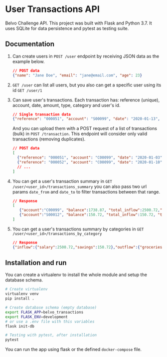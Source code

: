 # User Transactions API

Belvo Challenge API. This project was built with Flask and Python 3.7. It uses SQLite for data persistence and pytest as testing suite.

## Documentation

1. Can create users in `POST /user` endpoint by receiving JSON data as the example below.

   ```json
   // POST data
   {"name": "Jane Doe", "email": "jane@email.com", "age": 23}
   ```

2. `GET /user` can list all users, but you also can get a specific user using its id `GET /user/1`

3. Can save user's transactions. Each transaction has: reference (unique), account, date, amount, type, category and user's id.

   ```json
   // Single transaction data
   {"reference": "000051", "account": "S00099", "date": "2020-01-13", "amount": "-51.13", "type": "outflow", "category": "groceries", "user_id": 1}
   ```

   And you can upload them with a POST request of a list of transactions (bulk) in `POST /transaction`. This endpoint will consider only valid transactions (removing duplicates).

   ```json
   // POST data
   [
     {"reference": "000051", "account": "C00099", "date": "2020-01-03", "amount": "-51.13", "type": "outflow", "category": "groceries", "user_id": 1},
     {"reference": "000052", "account": "C00099", "date": "2020-01-10", "amount": "2500.72", "type": "inflow", "category": "salary", "user_id": 1}
     // ... 
   ]
   ```

   

4. You can get a user's transaction summary in `GET /user/<user_id>/transactions_summary` you can also pass two url params `date_from` and `date_to` to filter transactions between that range.

   ```json
   // Response
   [
      {"account":"C00099", "balance":1738.87, "total_inflow":2500.72," total_outflow":-761.85},
      {"account":"S00012", "balance":150.72, "total_inflow":150.72, "total_outflow":0.0}
   ]
   ```

5. You can get a user's transactions summary by categories in `GET /user/<user_id>/transactions_by_category`

   ```json
   // Response
   {"inflow":{"salary":2500.72,"savings":150.72},"outflow":{"groceries":-51.13,"rent":-560.0,"transfer":-150.72}}
   ```



## Installation and run

You can create a virtualenv to install the whole module and setup the database schema.

```bash
# Create virtualenv
virtualenv venv
pip install .

# Create database schema (empty database)
export FLASK_APP=belvo_transactions
export FLASK_ENV=development
# or use a .env file with this variables
flask init-db

# Testing with pytest, after installation
pytest 
```

You can run the app using flask or the defined `docker-compose` file.

